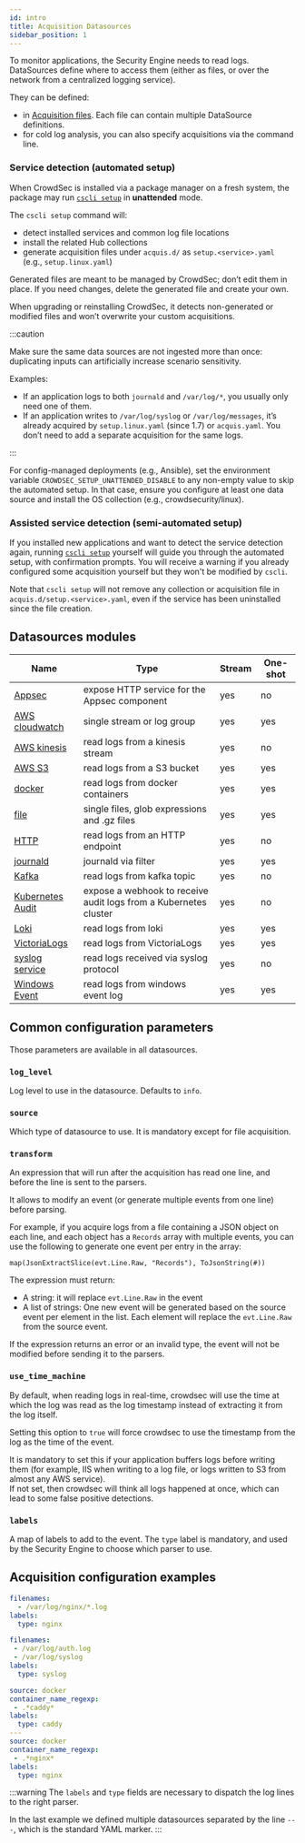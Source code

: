 ```yaml
---
id: intro
title: Acquisition Datasources
sidebar_position: 1
---
```


To monitor applications, the Security Engine needs to read logs.
DataSources define where to access them (either as files, or over the network from a centralized logging service).

They can be defined:

- in [Acquisition files](/configuration/crowdsec_configuration.md#acquisition_path). Each file can contain multiple DataSource definitions.
- for cold log analysis, you can also specify acquisitions via the command line.


### Service detection (automated setup)

When CrowdSec is installed via a package manager on a fresh system, the package may run [`cscli setup`](/cscli/cscli_setup) in **unattended** mode.

The `cscli setup` command will:

- detect installed services and common log file locations
- install the related Hub collections
- generate acquisition files under `acquis.d/` as `setup.<service>.yaml` (e.g., `setup.linux.yaml`)

Generated files are meant to be managed by CrowdSec; don’t edit them in place. If you need changes, delete the generated file and create your own.

When upgrading or reinstalling CrowdSec, it detects non-generated or modified files and won’t overwrite your custom acquisitions.

:::caution

Make sure the same data sources are not ingested more than once: duplicating inputs can artificially increase scenario sensitivity.

Examples:

- If an application logs to both `journald` and `/var/log/*`, you usually only need one of them.
- If an application writes to `/var/log/syslog` or `/var/log/messages`, it’s already acquired by `setup.linux.yaml` (since 1.7) or `acquis.yaml`. You don’t need to add a separate acquisition for the same logs.

:::

For config-managed deployments (e.g., Ansible), set the environment variable `CROWDSEC_SETUP_UNATTENDED_DISABLE` to any non-empty value to skip the automated setup.
In that case, ensure you configure at least one data source and install the OS collection (e.g., crowdsecurity/linux).

### Assisted service detection (semi-automated setup)

If you installed new applications and want to detect the service detection again, running [`cscli setup`](/cscli/cscli_setup) yourself will guide you through the
automated setup, with confirmation prompts. You will receive a warning if you already configured some acquisition yourself but they won't be
modified by `cscli`.

Note that `cscli setup` will not remove any collection or acquisition file in `acquis.d/setup.<service>.yaml`, even if the service has been uninstalled since the file creation.


## Datasources modules

Name | Type | Stream | One-shot
-----|------|--------|----------
[Appsec](/log_processor/data_sources/appsec) | expose HTTP service for the Appsec component | yes | no
[AWS cloudwatch](/log_processor/data_sources/cloudwatch) | single stream or log group | yes | yes
[AWS kinesis](/log_processor/data_sources/kinesis)| read logs from a kinesis stream | yes | no
[AWS S3](/log_processor/data_sources/s3)| read logs from a S3 bucket | yes | yes
[docker](/log_processor/data_sources/docker) | read logs from docker containers | yes | yes
[file](/log_processor/data_sources/file) | single files, glob expressions and .gz files | yes | yes
[HTTP](/log_processor/data_sources/http) | read logs from an HTTP endpoint | yes | no
[journald](/log_processor/data_sources/journald) | journald via filter | yes | yes
[Kafka](/log_processor/data_sources/kafka)| read logs from kafka topic | yes | no
[Kubernetes Audit](/log_processor/data_sources/kubernetes_audit) | expose a webhook to receive audit logs from a Kubernetes cluster  | yes | no
[Loki](/log_processor/data_sources/loki) | read logs from loki | yes | yes
[VictoriaLogs](/log_processor/data_sources/victorialogs) | read logs from VictoriaLogs | yes | yes
[syslog service](/log_processor/data_sources/syslog_service) | read logs received via syslog protocol | yes | no
[Windows Event](/log_processor/data_sources/windows_event_log)| read logs from windows event log | yes | yes

## Common configuration parameters

Those parameters are available in all datasources.

### `log_level`

Log level to use in the datasource. Defaults to `info`.

### `source`

Which type of datasource to use. It is mandatory except for file acquisition.

### `transform`

An expression that will run after the acquisition has read one line, and before the line is sent to the parsers.

It allows to modify an event (or generate multiple events from one line) before parsing.

For example, if you acquire logs from a file containing a JSON object on each line, and each object has a `Records` array with multiple events, you can use the following to generate one event per entry in the array:

```
map(JsonExtractSlice(evt.Line.Raw, "Records"), ToJsonString(#))
```

The expression must return:
 - A string: it will replace `evt.Line.Raw` in the event
 - A list of strings: One new event will be generated based on the source event per element in the list. Each element will replace the `evt.Line.Raw` from the source event.

If the expression returns an error or an invalid type, the event will not be modified before sending it to the parsers.

### `use_time_machine`

By default, when reading logs in real-time, crowdsec will use the time at which the log was read as the log timestamp instead of extracting it from the log itself.

Setting this option to `true` will force crowdsec to use the timestamp from the log as the time of the event.

It is mandatory to set this if your application buffers logs before writing them (for example, IIS when writing to a log file, or logs written to S3 from almost any AWS service).<br/>
If not set, then crowdsec will think all logs happened at once, which can lead to some false positive detections.

### `labels`

A map of labels to add to the event.
The `type` label is mandatory, and used by the Security Engine to choose which parser to use.

## Acquisition configuration examples

```yaml title="/etc/crowdsec/acquis.d/nginx.yaml"
filenames:
  - /var/log/nginx/*.log
labels:
  type: nginx
```

```yaml title="/etc/crowdsec/acquis.d/linux.yaml"
filenames:
 - /var/log/auth.log
 - /var/log/syslog
labels:
  type: syslog
```

```yaml title="/etc/crowdsec/acquis.d/docker.yaml"
source: docker
container_name_regexp:
 - .*caddy*
labels:
  type: caddy
---
source: docker
container_name_regexp:
 - .*nginx*
labels:
  type: nginx
```

:::warning
The `labels` and `type` fields are necessary to dispatch the log lines to the right parser.

In the last example we defined multiple datasources separated by the line `---`, which is the standard YAML marker.
:::
